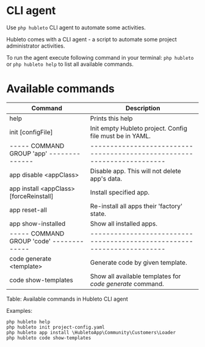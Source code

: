 # CLI agent

Use `php hubleto` CLI agent to automate some activities.

Hubleto comes with a CLI agent - a script to automate some project administrator activities.

To run the agent execute following command in your terminal: `php hubleto` or `php hubleto help` to list all available commands.

# Available commands

| Command                                       | Description                                                             |
| --------------------------------------------- | ----------------------------------------------------------------------- |
| help                                          | Prints this help                                                        |
| init [configFile]                             | Init empty Hubleto project. Config file must be in YAML.                |
| ----- COMMAND GROUP 'app' --------------      | ----------------------------------------------------------------------- |
| app disable &lt;appClass&gt;                  | Disable app. This will not delete app's data.                           |
| app install &lt;appClass&gt; [forceReinstall] | Install specified app.                                                  |
| app reset-all                                 | Re-install all apps their 'factory' state.                              |
| app show-installed                            | Show all installed apps.                                                |
| ----- COMMAND GROUP 'code' -------------      | ----------------------------------------------------------------------- |
| code generate &lt;template&gt;                | Generate code by given template.                                        |
| code show-templates                           | Show all available templates for *code generate* command.               |
Table: Available commands in Hubleto CLI agent

Examples:
```
php hubleto help
php hubleto init project-config.yaml
php hubleto app install \HubletoApp\Community\Customers\Loader
php hubleto code show-templates
```